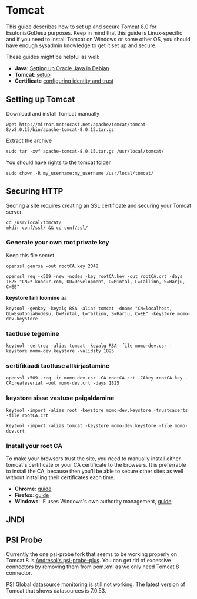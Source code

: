 # Tomcat
This guide describes how to set up and secure Tomcat 8.0 for EsutoniaGoDesu purposes.
Keep in mind that this guide is Linux-specific and if you need to install Tomcat on Windows or some other OS, you should have enough
sysadmin knowledge to get it set up and secure.

These guides might be helpful as well:

- **Java**: [Setting up Oracle Java in Debian](https://www.digitalocean.com/community/tutorials/how-to-manually-install-oracle-java-on-a-debian-or-ubuntu-vps)
- **Tomcat**: [setup](http://tomcat.apache.org/tomcat-8.0-doc/setup.html)
- **Certificate** [configuring identity and trust](http://docs.oracle.com/cd/E13222_01/wls/docs103/secmanage/identity_trust.html)

## Setting up Tomcat
Download and install Tomcat manually<br/>
```
wget http://mirror.metrocast.net/apache/tomcat/tomcat-8/v8.0.15/bin/apache-tomcat-8.0.15.tar.gz
```

Extract the archive<br/>
```
sudo tar -xvf apache-tomcat-8.0.15.tar.gz /usr/local/tomcat/
```

You should have rights to the tomcat folder<br/> 
```
sudo chown -R my_username:my_username /usr/local/tomcat/
```

## Securing HTTP
Secring a site requires creating an SSL certificate and securing your Tomcat server. 


```
cd /usr/local/tomcat/
mkdir conf/ssl/ && cd conf/ssl/
```
 
### Generate your own root private key
Keep this file secret.<br/>
```
openssl genrsa -out rootCA.key 2048
```

 
```
openssl req -x509 -new -nodes -key rootCA.key -out rootCA.crt -days 1825 "CN=*.koodur.com, OU=Development, O=Mintal, L=Tallinn, S=Harju, C=EE"
```
 
**keystore faili loomine**
aa<br/>
```
keytool -genkey -keyalg RSA -alias tomcat -dname "CN=localhost, OU=EsutoniaGoDesu, O=Mintal, L=Tallinn, S=Harju, C=EE" -keystore momo-dev.keystore
```
 
### taotluse tegemine<br/> 
```
keytool -certreq -alias tomcat -keyalg RSA -file momo-dev.csr -keystore momo-dev.keystore -validity 1825
```
 
### sertifikaadi taotluse allkirjastamine<br/>
```
openssl x509 -req -in momo-dev.csr -CA rootCA.crt -CAkey rootCA.key -CAcreateserial -out momo-dev.crt -days 1825
```
 
### keystore sisse vastuse paigaldamine<br/>
```
keytool -import -alias root -keystore momo-dev.keystore -trustcacerts -file rootCA.crt
```

```
keytool -import -alias tomcat -keystore momo-dev.keystore -file momo-dev.crt
```
 
### Install your root CA
To make your browsers trust the site, you need to manually install
either tomcat's certificate or your CA certificate to the browsers. 
It is preferrable to install the CA, because then you'll be able to secure other sites as well without
installing their certificates each time.

- **Chrome**: [guide](http://portal.threatpulse.com/docs/sol/Content/03Solutions/ManagePolicy/SSL/ssl_chrome_cert_ta.htm)
- **Firefox**: [guide](http://wiki.wmtransfer.com/projects/webmoney/wiki/Installing_root_certificate_in_Mozilla_Firefox)
- **Windows**: IE uses Windows's own authority management, [guide](https://msdn.microsoft.com/en-us/library/cc750534.aspx)



## JNDI


## PSI Probe
Currently the one psi-probe fork that seems to be working properly on Tomcat 8 is [Andresol's psi-probe-plus](https://github.com/andresol/psi-probe-plus).
You can get rid of excessive connectors by removing them from pom.xml as we only need Tomcat 8 connector.

PS! Global datasource monitoring is still not working. The latest version of Tomcat that shows datasources is 7.0.53.
